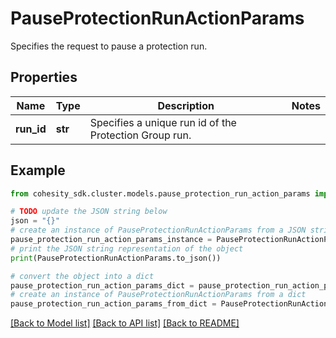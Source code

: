 # PauseProtectionRunActionParams

Specifies the request to pause a protection run.

## Properties

Name | Type | Description | Notes
------------ | ------------- | ------------- | -------------
**run_id** | **str** | Specifies a unique run id of the Protection Group run. | 

## Example

```python
from cohesity_sdk.cluster.models.pause_protection_run_action_params import PauseProtectionRunActionParams

# TODO update the JSON string below
json = "{}"
# create an instance of PauseProtectionRunActionParams from a JSON string
pause_protection_run_action_params_instance = PauseProtectionRunActionParams.from_json(json)
# print the JSON string representation of the object
print(PauseProtectionRunActionParams.to_json())

# convert the object into a dict
pause_protection_run_action_params_dict = pause_protection_run_action_params_instance.to_dict()
# create an instance of PauseProtectionRunActionParams from a dict
pause_protection_run_action_params_from_dict = PauseProtectionRunActionParams.from_dict(pause_protection_run_action_params_dict)
```
[[Back to Model list]](../README.md#documentation-for-models) [[Back to API list]](../README.md#documentation-for-api-endpoints) [[Back to README]](../README.md)



